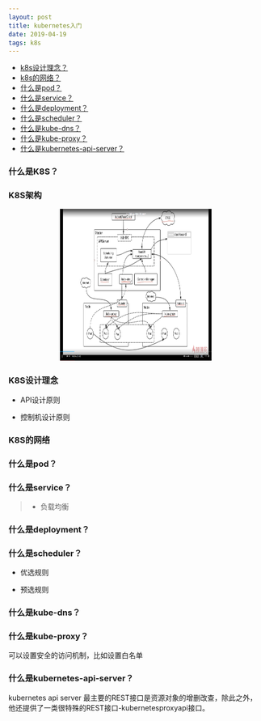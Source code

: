 ```yaml
---
layout: post
title: kubernetes入门
date: 2019-04-19
tags: k8s
---
```



* [k8s设计理念？](#k8s-design)
* [k8s的网络？](#k8s-network)
* [什么是pod？](#What-is-pod)
* [什么是service？](#What-is-service)
* [什么是deployment？](#What-is-deployment)
* [什么是scheduler？](#What-is-scheduler)
* [什么是kube-dns？](#What-is-kube-dns)
* [什么是kube-proxy？](#What-is-kube-proxy)
* [什么是kubernetes-api-server？](#What-is-kubernetes-api-server)


### <a name="What-is-k8s"></a>什么是K8S？

### <a name="k8s"></a>K8S架构

<div align="center">
	<img src="/images/posts/k8s/k8s1.png" height="300" width="300">  
</div>

### <a name="k8s-design"></a>K8S设计理念

+ API设计原则

+ 控制机设计原则

### <a name="k8s-network"></a>K8S的网络

### <a name="What-is-pod"></a>什么是pod？

### <a name="What-is-service"></a>什么是service？

> + 负载均衡

### <a name="What-is-deployment"></a>什么是deployment？

### <a name="What-is-scheduler"></a>什么是scheduler？

+ 优选规则

+ 预选规则



### <a name="What-is-kube-dns"></a>什么是kube-dns？

### <a name="What-is-kube-proxy"></a>什么是kube-proxy？

可以设置安全的访问机制，比如设置白名单


### <a name="What-is-kubernetes-api-server"></a>什么是kubernetes-api-server？
kubernetes api server 最主要的REST接口是资源对象的增删改查，除此之外，他还提供了一类很特殊的REST接口-kubernetesproxyapi接口。
